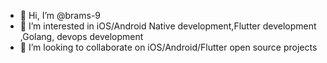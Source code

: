 - 👋 Hi, I’m @brams-9
- 👀 I’m interested in iOS/Android Native development,Flutter development ,Golang, devops development
- 💞️ I’m looking to collaborate on iOS/Android/Flutter open source projects

<!---
brams-9/brams-9 is a ✨ special ✨ repository because its `README.md` (this file) appears on your GitHub profile.
You can click the Preview link to take a look at your changes.
--->
